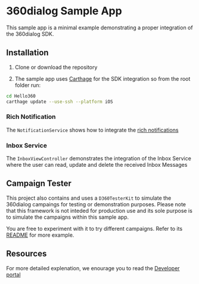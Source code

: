 
# 360dialog Sample App

This sample app is a minimal example demonstrating a proper integration of the 360dialog SDK. 

## Installation

1. Clone or download the repository

2. The sample app uses [Carthage](https://github.com/Carthage/Carthage) for the SDK integration so from the root folder run:

```bash
cd Hello360
carthage update --use-ssh --platform iOS 
```

### Rich Notification
The `NotificationService` shows how to integrate the [rich notifications](https://developer.360dialog.io/mobile/apple/push_notification.html#rich-notifications-setup)

### Inbox Service

The `InboxViewController` demonstrates the integration of the Inbox Service where the user can read, update and delete the received Inbox Messages


## Campaign Tester


This project also contains and uses a `D360TesterKit` to simulate the 360dialog campaings for testing or demonstration purposes. Please note that this framework is not inteded for production use and its sole purpose is to simulate the campaigns within this sample app.

You are free to experiment with it to try different campaigns. Refer to its [README](D360TesterKit/README.md) for more example.
 
## Resources

For more detailed explenation, we enourage you to read the [Developer portal](https://developer.360dialog.io/mobile/apple/sdk_setup.html?ios)



